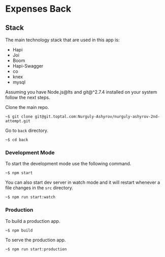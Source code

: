 Expenses Back
=============

## Stack
The main technology stack that are used in this app is:
- Hapi
- Joi
- Boom
- Hapi-Swagger
- co
- knex
- mysql

Assuming you have Node.js@lts and git@^2.7.4 installed on
your system follow the next steps.

Clone the main repo.
```
~$ git clone git@git.toptal.com:Nurguly-Ashyrov/nurguly-ashyrov-2nd-attempt.git
```
Go to `back` directory.
```
~$ cd back
```
### Development Mode
To start the development mode use the following command.
```
~$ npm start
```
You can also start dev server in watch mode and it will restart whenever a file changes in the `src` directory.
```
~$ npm run start:watch
```

### Production
To build a production app.
```
~$ npm build
```
To serve the production app.
```
~$ npm run start:production
```
